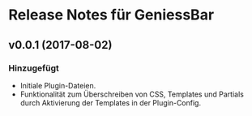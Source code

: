 # Release Notes für GeniessBar

## v0.0.1 (2017-08-02)

### Hinzugefügt

- Initiale Plugin-Dateien.
- Funktionalität zum Überschreiben von CSS, Templates und Partials durch Aktivierung der Templates in der Plugin-Config.

